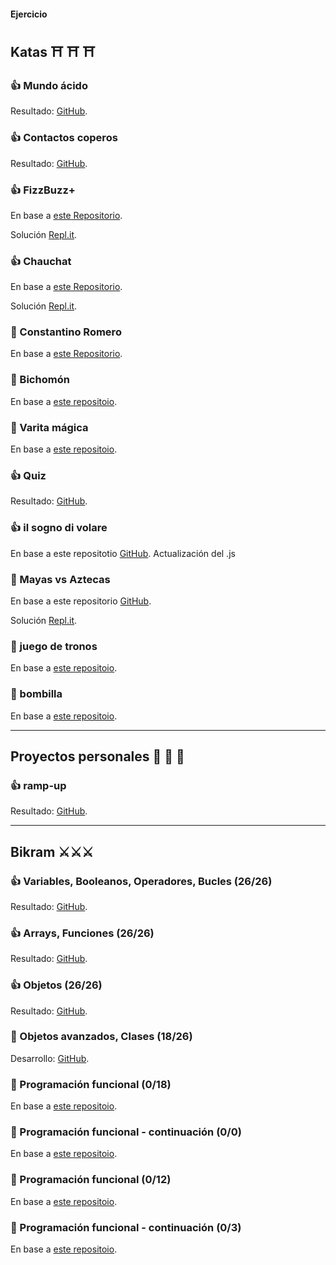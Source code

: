 #### Ejercicio 


## Katas ⛩ ⛩ ⛩

### 👍 Mundo ácido
Resultado: [GitHub](https://github.com/TommyTraddles/TB_W2-CSS-mundo-acido).

### 👍 Contactos coperos
Resultado: [GitHub](https://github.com/TommyTraddles/TB_W2-CSS-contactos-copleros).

### 👍 FizzBuzz+
En base a [este Repositorio](https://github.com/TheBridge-FullStackDeveloper/fundamentos-de-programacion-kata-fizzbuzz).

Solución [Repl.it](https://replit.com/@PalaGato76219/TBW3-JSBizzfuzz#index.js).

### 👍 Chauchat
En base a [este Repositorio](https://github.com/TheBridge-FullStackDeveloper/fundamentos-de-programacion-kata-chauchat).

Solución [Repl.it](https://replit.com/@PalaGato76219/TBW3-JSChauchat#index.js).


### 🚩 Constantino Romero
En base a [este Repositorio](https://github.com/TheBridge-FullStackDeveloper/fundamentos-de-programacion-kata-constantino-romero).


### 🚩 Bichomón
En base a [este repositoio](https://github.com/TheBridge-FullStackDeveloper/fundamentos-de-programacion-kata-bichomon).


### 🚩 Varita mágica
En base a [este repositoio](/https://github.com/TheBridge-FullStackDeveloper/fundamentos-de-programacion-pp-varita-magica).


### 👍 Quiz
Resultado: [GitHub](https://github.com/TommyTraddles/TB_W3-JS_4-Quiz).


### 👍 il sogno di volare
En base a este repositotio [GitHub](https://github.com/TheBridge-FullStackDeveloper/programacion-avanzada-pp-il-sogno-di-volare).
Actualización del .js

### 🚩 Mayas vs Aztecas
En base a este repositorio [GitHub](https://github.com/TheBridge-FullStackDeveloper/programacion-avanzada-kata-mayas-y-aztecas).

Solución [Repl.it](https://replit.com/@PalaGato76219/TBW5-JSMayas-Aztecas#index.js).

### 🚩 juego de tronos
En base a [este repositoio](https://github.com/TheBridge-FullStackDeveloper/pt-sept-20-js-avanzado/blob/master/ejercicio.md).

### 🚩 bombilla
En base a [este repositoio](https://github.com/TheBridge-FullStackDeveloper/pt-sept-20-js-avanzado/blob/master/12-11-2020-promesas/ejercicio.md).


---

## Proyectos personales 🏰 🏰 🏰 

### 👍 ramp-up
Resultado: [GitHub](https://github.com/TommyTraddles/W4-JS-Personal-project).


---


## Bikram ⚔️⚔️⚔️

### 👍 Variables, Booleanos, Operadores, Bucles (26/26)
Resultado: [GitHub](https://github.com/TommyTraddles/TB_W3-JS_Bikram-1).


### 👍 Arrays, Funciones (26/26)
Resultado: [GitHub](https://github.com/TommyTraddles/TB_W3-JS_Bikram-2).


### 👍 Objetos (26/26)
Resultado: [GitHub](https://github.com/TommyTraddles/TB_W3-JS_Bikram-3).


### 🚩 Objetos avanzados, Clases (18/26)
Desarrollo: [GitHub](https://github.com/TommyTraddles/TB_W5-JS_Bikram-4).

### 🚩 Programación funcional (0/18)
En base a [este repositoio](https://github.com/TheBridge-FullStackDeveloper/pt-sept-20-js-avanzado/blob/master/03-11-2020-functional-programming/ejercicio.md).

### 🚩 Programación funcional - continuación (0/0)
En base a [este repositoio](https://github.com/TheBridge-FullStackDeveloper/pt-sept-20-js-avanzado/blob/master/05-11-2020-functional-programming/ejercicios.md).

### 🚩 Programación funcional (0/12)
En base a [este repositoio](https://github.com/TheBridge-FullStackDeveloper/pt-sept-20-js-avanzado/blob/master/07-11-2020-functional-programming/ejercicio.md).

### 🚩 Programación funcional - continuación (0/3)
En base a [este repositoio](https://github.com/TheBridge-FullStackDeveloper/pt-sept-20-js-avanzado/blob/master/10-11-2020-functional-programming/ejercicio.md).



